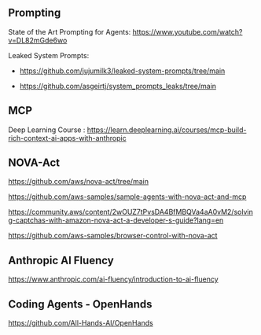 ## Prompting

State of the Art Prompting for Agents: https://www.youtube.com/watch?v=DL82mGde6wo


Leaked System Prompts: 
- https://github.com/jujumilk3/leaked-system-prompts/tree/main

  
- https://github.com/asgeirtj/system_prompts_leaks/tree/main

## MCP

Deep Learning Course :  https://learn.deeplearning.ai/courses/mcp-build-rich-context-ai-apps-with-anthropic



## NOVA-Act

https://github.com/aws/nova-act/tree/main

https://github.com/aws-samples/sample-agents-with-nova-act-and-mcp

https://community.aws/content/2wOUZ7tPvsDA4BfMBQVa4aA0vM2/solving-captchas-with-amazon-nova-act-a-developer-s-guide?lang=en

https://github.com/aws-samples/browser-control-with-nova-act

## Anthropic AI Fluency

https://www.anthropic.com/ai-fluency/introduction-to-ai-fluency

## Coding Agents - OpenHands
https://github.com/All-Hands-AI/OpenHands
